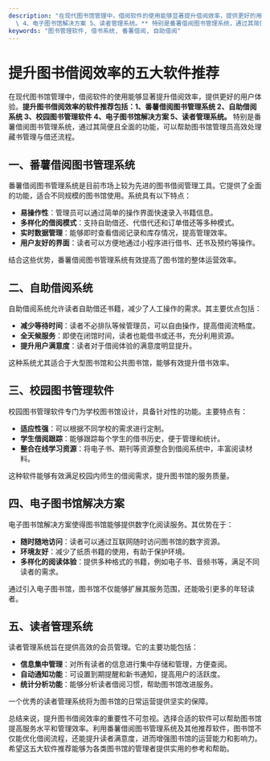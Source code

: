 ```yaml
---
description: "在现代图书馆管理中，借阅软件的使用能够显著提升借阅效率，提供更好的用户体验。**提升图书借阅效率的软件推荐包括：1、番薯借阅图书管理系统 2、自助借阅系统 3、校园图书管理软件\
  \ 4、电子图书馆解决方案 5、读者管理系统。** 特别是番薯借阅图书管理系统，通过其简便且全面的功能，可以帮助图书馆管理员高效处理藏书管理与借还流程。"
keywords: "图书管理软件, 借书系统, 番薯借阅, 自助借阅"
---
```

# 提升图书借阅效率的五大软件推荐

在现代图书馆管理中，借阅软件的使用能够显著提升借阅效率，提供更好的用户体验。**提升图书借阅效率的软件推荐包括：1、番薯借阅图书管理系统 2、自助借阅系统 3、校园图书管理软件 4、电子图书馆解决方案 5、读者管理系统。** 特别是番薯借阅图书管理系统，通过其简便且全面的功能，可以帮助图书馆管理员高效处理藏书管理与借还流程。

## 一、番薯借阅图书管理系统

番薯借阅图书管理系统是目前市场上较为先进的图书借阅管理工具。它提供了全面的功能，适合不同规模的图书馆使用。系统具有以下特点：

- **易操作性**：管理员可以通过简单的操作界面快速录入书籍信息。
- **多样化的借阅模式**：支持自助借还、代借代还和订单借还等多种模式。
- **实时数据管理**：能够即时查看借阅记录和库存情况，提高管理效率。
- **用户友好的界面**：读者可以方便地通过小程序进行借书、还书及预约等操作。

结合这些优势，番薯借阅图书管理系统有效提高了图书馆的整体运营效率。

## 二、自助借阅系统

自助借阅系统允许读者自助借还书籍，减少了人工操作的需求。其主要优点包括：

- **减少等待时间**：读者不必排队等候管理员，可以自由操作，提高借阅流畅度。
- **全天候服务**：即使在闭馆时间，读者也能借书或还书，充分利用资源。
- **提升用户满意度**：读者对于借阅体验的满意度明显提升。

这种系统尤其适合于大型图书馆和公共图书馆，能够有效提升借书效率。

## 三、校园图书管理软件

校园图书管理软件专门为学校图书馆设计，具备针对性的功能。主要特点有：

- **适应性强**：可以根据不同学校的需求进行定制。
- **学生借阅跟踪**：能够跟踪每个学生的借书历史，便于管理和统计。
- **整合在线学习资源**：将电子书、期刊等资源整合到借阅系统中，丰富阅读材料。

这种软件能够有效满足校园内师生的借阅需求，提升图书馆的服务质量。

## 四、电子图书馆解决方案

电子图书馆解决方案使得图书馆能够提供数字化阅读服务。其优势在于：

- **随时随地访问**：读者可以通过互联网随时访问图书馆的数字资源。
- **环境友好**：减少了纸质书籍的使用，有助于保护环境。
- **多样化的阅读体验**：提供多种格式的书籍，例如电子书、音频书等，满足不同读者的需求。

通过引入电子图书馆，图书馆不仅能够扩展其服务范围，还能吸引更多的年轻读者。

## 五、读者管理系统

读者管理系统旨在提供高效的会员管理。它的主要功能包括：

- **信息集中管理**：对所有读者的信息进行集中存储和管理，方便查阅。
- **自动通知功能**：可设置到期提醒和新书通知，提高用户的活跃度。
- **统计分析功能**：能够分析读者借阅习惯，帮助图书馆改进服务。

一个优秀的读者管理系统将为图书馆的日常运营提供坚实的保障。

总结来说，提升图书借阅效率的重要性不可忽视。选择合适的软件可以帮助图书馆提高服务水平和管理效率。利用番薯借阅图书管理系统及其他推荐软件，图书馆不仅能优化借阅流程，还能提升读者满意度，进而增强图书馆的运营能力和影响力。希望这五大软件推荐能够为各类图书馆的管理者提供实用的参考和帮助。
